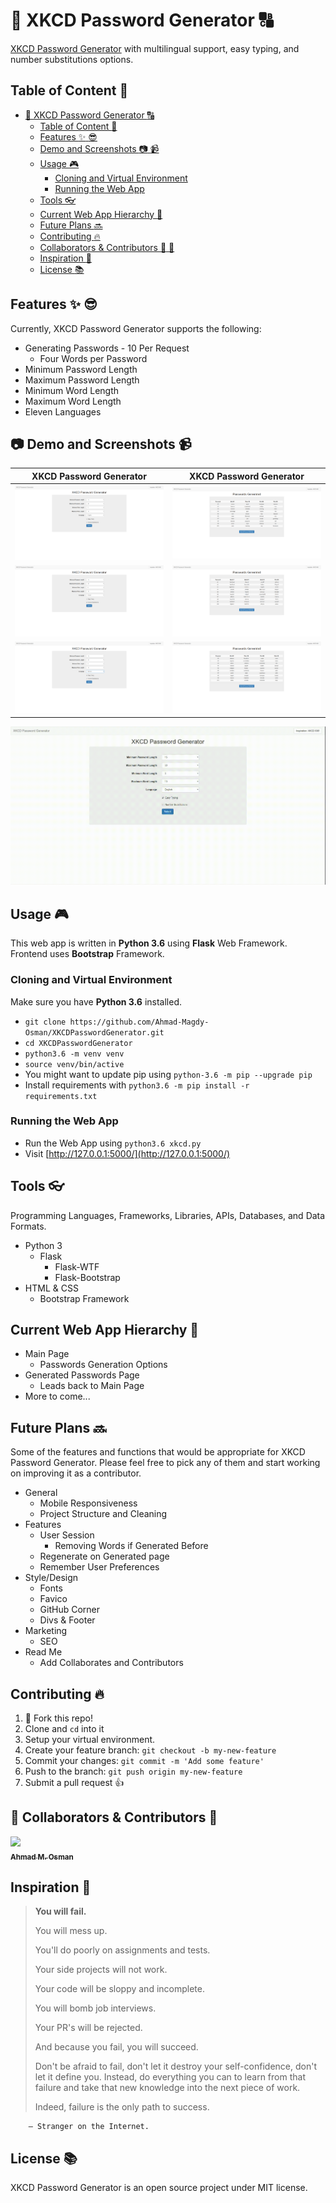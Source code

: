 # :1234: XKCD Password Generator :capital_abcd:

[XKCD Password Generator](https://serene-shore-69092.herokuapp.com/) with multilingual support, easy typing, and number substitutions options.

## Table of Content :blue_book:	

   * [<g-emoji class="g-emoji" alias="1234" fallback-src="https://github.githubassets.com/images/icons/emoji/unicode/1f522.png">🔢</g-emoji> XKCD Password Generator <g-emoji class="g-emoji" alias="capital_abcd" fallback-src="https://github.githubassets.com/images/icons/emoji/unicode/1f520.png">🔠</g-emoji>](#1234-xkcd-password-generator-capital_abcd)
      * [Table of Content <g-emoji class="g-emoji" alias="blue_book" fallback-src="https://github.githubassets.com/images/icons/emoji/unicode/1f4d8.png">📘</g-emoji>](#table-of-content-blue_book)
      * [Features <g-emoji class="g-emoji" alias="sparkles" fallback-src="https://github.githubassets.com/images/icons/emoji/unicode/2728.png">✨</g-emoji> <g-emoji class="g-emoji" alias="sunglasses" fallback-src="https://github.githubassets.com/images/icons/emoji/unicode/1f60e.png">😎</g-emoji>](#features-sparkles-sunglasses)
      * [Demo and Screenshots <g-emoji class="g-emoji" alias="camera" fallback-src="https://github.githubassets.com/images/icons/emoji/unicode/1f4f7.png">📷</g-emoji> <g-emoji class="g-emoji" alias="video_camera" fallback-src="https://github.githubassets.com/images/icons/emoji/unicode/1f4f9.png">📹</g-emoji>](#camera-demo-and-screenshots-video_camera)
      * [Usage <g-emoji class="g-emoji" alias="video_game" fallback-src="https://github.githubassets.com/images/icons/emoji/unicode/1f3ae.png">🎮</g-emoji>](#usage-video_game)
        * [Cloning and Virtual Environment](#cloning-and-virtual-environment)
        * [Running the Web App](#running-the-web-app)
      * [Tools <g-emoji class="g-emoji" alias="eyeglasses" fallback-src="https://github.githubassets.com/images/icons/emoji/unicode/1f453.png">👓</g-emoji>](#tools-eyeglasses)
      * [Current Web App Hierarchy <g-emoji class="g-emoji" alias="muscle" fallback-src="https://github.githubassets.com/images/icons/emoji/unicode/1f4aa.png">💪</g-emoji>](#current-web-app-hierarchy-muscle)
      * [Future Plans <g-emoji class="g-emoji" alias="soon" fallback-src="https://github.githubassets.com/images/icons/emoji/unicode/1f51c.png">🔜</g-emoji>](#future-plans-soon)
      * [Contributing <g-emoji class="g-emoji" alias="fire" fallback-src="https://github.githubassets.com/images/icons/emoji/unicode/1f525.png">🔥</g-emoji>](#contributing-fire)
      * [Collaborators & Contributors <g-emoji class="g-emoji" alias="man_dancing" fallback-src="https://github.githubassets.com/images/icons/emoji/unicode/1f57a.png">🕺</g-emoji> <g-emoji class="g-emoji" alias="dancer" fallback-src="https://github.githubassets.com/images/icons/emoji/unicode/1f483.png">💃</g-emoji>](#man_dancing-collaborators--contributors-dancer)
      * [Inspiration <g-emoji class="g-emoji" alias="notebook" fallback-src="https://github.githubassets.com/images/icons/emoji/unicode/1f4d3.png">📓</g-emoji>](#inspiration-notebook)
      * [License <g-emoji class="g-emoji" alias="books" fallback-src="https://github.githubassets.com/images/icons/emoji/unicode/1f4da.png">📚</g-emoji>](#license-books)

## Features :sparkles: :sunglasses:

Currently, XKCD Password Generator supports the following:

* Generating Passwords - 10 Per Request
  * Four Words per Password
* Minimum Password Length
* Maximum Password Length
* Minimum Word Length
* Maximum Word Length
* Eleven Languages

## :camera: Demo and Screenshots :video_camera:

XKCD Password Generator                           | XKCD Password Generator
:-------------------------:|:-------------------------:
![Main #1](img/readme/1-Main.png)   |  ![Generated #1](img/readme/1-Generated.png)
![Main #2](img/readme/2-Main.png)  |  ![Generated #2](img/readme/2-Generated.png)
![Main #3](img/readme/3-Main.png)  |  ![Generated #3](img/readme/3-Generated.png)

![Demo](img/readme/Demo.gif)

## Usage :video_game:

This web app is written in **Python 3.6** using **Flask** Web Framework. Frontend uses **Bootstrap** Framework.

### Cloning and Virtual Environment

Make sure you have **Python 3.6** installed.

* `git clone https://github.com/Ahmad-Magdy-Osman/XKCDPasswordGenerator.git`
* `cd XKCDPasswordGenerator`
* `python3.6 -m venv venv`
* `source venv/bin/active`
* You might want to update pip using `python-3.6 -m pip --upgrade pip`
* Install requirements with `python3.6 -m pip install -r requirements.txt`

### Running the Web App

* Run the Web App using `python3.6 xkcd.py`
* Visit [http://127.0.0.1:5000/](http://127.0.0.1:5000/)

## Tools :eyeglasses:

Programming Languages, Frameworks, Libraries, APIs, Databases, and Data Formats.

* Python 3
  * Flask
    * Flask-WTF
    * Flask-Bootstrap
* HTML & CSS
  * Bootstrap Framework

## Current Web App Hierarchy :muscle:

* Main Page
  * Passwords Generation Options
* Generated Passwords Page
  * Leads back to Main Page
* More to come...

## Future Plans :soon:

Some of the features and functions that would be appropriate for XKCD Password Generator. Please feel free to pick any of them and start working on improving it as a contributor.

* General
  * Mobile Responsiveness
  * Project Structure and Cleaning
* Features
  * User Session
    * Removing Words if Generated Before
  * Regenerate on Generated page
  * Remember User Preferences
* Style/Design
  * Fonts
  * Favico
  * GitHub Corner
  * Divs & Footer
* Marketing
  * SEO
* Read Me
  * Add Collaborates and Contributors

## Contributing :fire:

1. :spaghetti: Fork this repo!
2. Clone and `cd` into it
3. Setup your virtual environment.
4. Create your feature branch: `git checkout -b my-new-feature`
5. Commit your changes: `git commit -m 'Add some feature'`
6. Push to the branch: `git push origin my-new-feature`
7. Submit a pull request :+1:

## :man_dancing: Collaborators & Contributors :dancer:

[<img src="https://github.com/Ahmad-Magdy-Osman.png" width="114px;"/><br /><sub><b>Ahmad M. Osman</b></sub>](https://github.com/Ahmad-Magdy-Osman)<br />

## Inspiration :notebook:

> **You will fail.**
> 
> You will mess up.
> 
> You'll do poorly on assignments and tests.
> 
> Your side projects will not work.
> 
> Your code will be sloppy and incomplete.
> 
> You will bomb job interviews.
> 
> Your PR's will be rejected.
> 
> And because you fail, you will succeed.
> 
> Don't be afraid to fail, don't let it destroy your self-confidence, don't let it define you. Instead, do everything you can to learn from that failure and take that new knowledge into the next piece of work.
> 
> Indeed, failure is the only path to success.

        ― Stranger on the Internet.

## License :books:

XKCD Password Generator is an open source project under MIT license.
